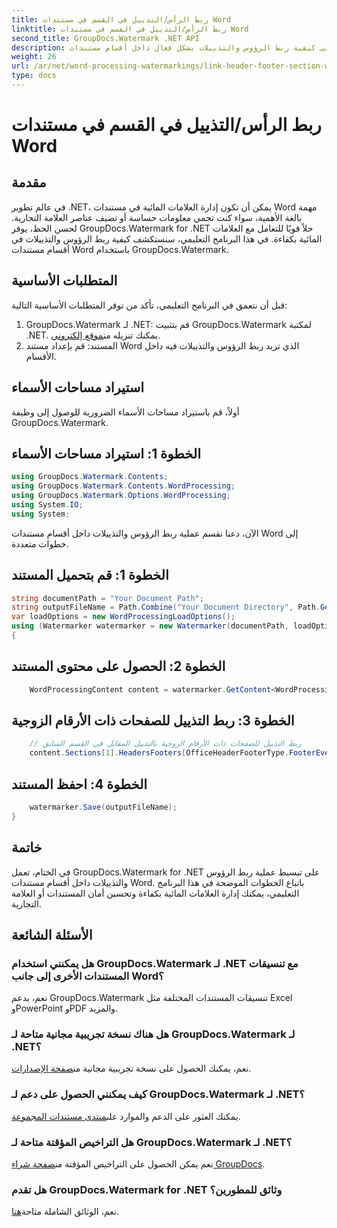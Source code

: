 ```yaml
---
title: ربط الرأس/التذييل في القسم في مستندات Word
linktitle: ربط الرأس/التذييل في القسم في مستندات Word
second_title: GroupDocs.Watermark .NET API
description: تعرف على كيفية ربط الرؤوس والتذييلات بشكل فعال داخل أقسام مستندات Word باستخدام GroupDocs.Watermark لـ .NET. إدارة الوثائق والأمن.
weight: 26
url: /ar/net/word-processing-watermarkings/link-header-footer-section-word-docs/
type: docs
---
```

# ربط الرأس/التذييل في القسم في مستندات Word

## مقدمة
في عالم تطوير .NET، يمكن أن تكون إدارة العلامات المائية في مستندات Word مهمة بالغة الأهمية، سواء كنت تحمي معلومات حساسة أو تضيف عناصر العلامة التجارية. لحسن الحظ، يوفر GroupDocs.Watermark for .NET حلاً قويًا للتعامل مع العلامات المائية بكفاءة. في هذا البرنامج التعليمي، سنستكشف كيفية ربط الرؤوس والتذييلات في أقسام مستندات Word باستخدام GroupDocs.Watermark.
## المتطلبات الأساسية
قبل أن نتعمق في البرنامج التعليمي، تأكد من توفر المتطلبات الأساسية التالية:
1. GroupDocs.Watermark لـ .NET: قم بتثبيت GroupDocs.Watermark لمكتبة .NET. يمكنك تنزيله من[موقع إلكتروني](https://releases.groupdocs.com/Watermark/net/).
2. المستند: قم بإعداد مستند Word الذي تريد ربط الرؤوس والتذييلات فيه داخل الأقسام.

## استيراد مساحات الأسماء
أولاً، قم باستيراد مساحات الأسماء الضرورية للوصول إلى وظيفة GroupDocs.Watermark.
## الخطوة 1: استيراد مساحات الأسماء
```csharp
using GroupDocs.Watermark.Contents;
using GroupDocs.Watermark.Contents.WordProcessing;
using GroupDocs.Watermark.Options.WordProcessing;
using System.IO;
using System;
```
الآن، دعنا نقسم عملية ربط الرؤوس والتذييلات داخل أقسام مستندات Word إلى خطوات متعددة.
## الخطوة 1: قم بتحميل المستند
```csharp
string documentPath = "Your Document Path";
string outputFileName = Path.Combine("Your Document Directory", Path.GetFileName(documentPath));
var loadOptions = new WordProcessingLoadOptions();
using (Watermarker watermarker = new Watermarker(documentPath, loadOptions))
{
```
## الخطوة 2: الحصول على محتوى المستند
```csharp
    WordProcessingContent content = watermarker.GetContent<WordProcessingContent>();
```
## الخطوة 3: ربط التذييل للصفحات ذات الأرقام الزوجية
```csharp
    // ربط التذييل للصفحات ذات الأرقام الزوجية بالتذييل المقابل في القسم السابق
    content.Sections[1].HeadersFooters[OfficeHeaderFooterType.FooterEven].IsLinkedToPrevious = true;
```
## الخطوة 4: احفظ المستند
```csharp
    watermarker.Save(outputFileName);
}
```

## خاتمة
في الختام، تعمل GroupDocs.Watermark for .NET على تبسيط عملية ربط الرؤوس والتذييلات داخل أقسام مستندات Word. باتباع الخطوات الموضحة في هذا البرنامج التعليمي، يمكنك إدارة العلامات المائية بكفاءة وتحسين أمان المستندات أو العلامة التجارية.
## الأسئلة الشائعة
### هل يمكنني استخدام GroupDocs.Watermark لـ .NET مع تنسيقات المستندات الأخرى إلى جانب Word؟
نعم، يدعم GroupDocs.Watermark تنسيقات المستندات المختلفة مثل Excel وPowerPoint وPDF والمزيد.
### هل هناك نسخة تجريبية مجانية متاحة لـ GroupDocs.Watermark لـ .NET؟
نعم، يمكنك الحصول على نسخة تجريبية مجانية من[صفحة الإصدارات](https://releases.groupdocs.com/).
### كيف يمكنني الحصول على دعم لـ GroupDocs.Watermark لـ .NET؟
 يمكنك العثور على الدعم والموارد على[منتدى مستندات المجموعة](https://forum.groupdocs.com/c/watermark/19).
### هل التراخيص المؤقتة متاحة لـ GroupDocs.Watermark لـ .NET؟
 نعم يمكن الحصول على التراخيص المؤقتة من[صفحة شراء GroupDocs](https://purchase.groupdocs.com/temporary-license/).
### هل تقدم GroupDocs.Watermark for .NET وثائق للمطورين؟
 نعم، الوثائق الشاملة متاحة[هنا](https://tutorials.groupdocs.com/Watermark/net/).